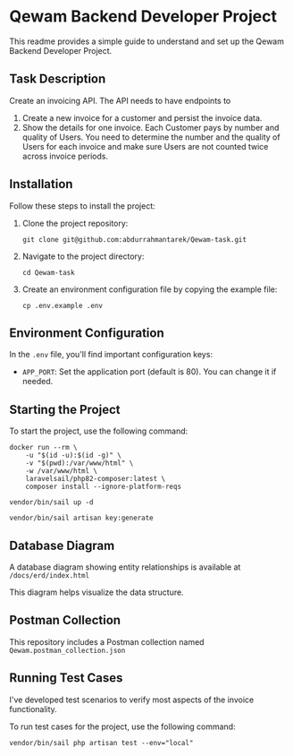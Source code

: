 # Qewam Backend Developer Project

This readme provides a simple guide to understand and set up the Qewam Backend Developer Project.

## Task Description

Create an invoicing API. The API needs to have endpoints to
1. Create a new invoice for a customer and persist the invoice data.
2. Show the details for one invoice. Each Customer pays by number and quality of
   Users. You need to determine the number and the quality of Users for each invoice
   and make sure Users are not counted twice across invoice periods.

## Installation

Follow these steps to install the project:

1. Clone the project repository:

   ```
   git clone git@github.com:abdurrahmantarek/Qewam-task.git
   ```

2. Navigate to the project directory:

   ```
   cd Qewam-task
   ```

3. Create an environment configuration file by copying the example file:

   ```
   cp .env.example .env
   ```

## Environment Configuration

In the `.env` file, you'll find important configuration keys:

- `APP_PORT`: Set the application port (default is 80). You can change it if needed.

## Starting the Project

To start the project, use the following command:
```
docker run --rm \
    -u "$(id -u):$(id -g)" \
    -v "$(pwd):/var/www/html" \
    -w /var/www/html \
    laravelsail/php82-composer:latest \
    composer install --ignore-platform-reqs
```
```
vendor/bin/sail up -d
```
```
vendor/bin/sail artisan key:generate
```

## Database Diagram

A database diagram showing entity relationships is available at ```/docs/erd/index.html ``` 

This diagram helps visualize the data structure.


## Postman Collection

This repository includes a Postman collection named ```Qewam.postman_collection.json```

## Running Test Cases
I've developed test scenarios to verify most aspects of the invoice functionality.

To run test cases for the project, use the following command:

```
vendor/bin/sail php artisan test --env="local"
```
